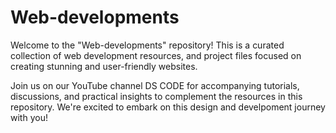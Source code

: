 # Web-developments
Welcome to the "Web-developments" repository! This is a curated collection of web development resources, and project files focused on creating stunning and user-friendly websites.

Join us on our YouTube channel DS CODE for accompanying tutorials, discussions, and practical insights to complement the resources in this repository. We're excited to embark on this design and develpoment journey with you!
